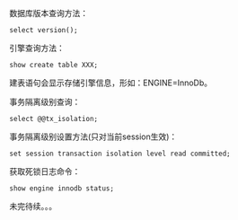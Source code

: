 数据库版本查询方法：
```
select version();
```


引擎查询方法：
```
show create table XXX;
```
建表语句会显示存储引擎信息，形如：ENGINE=InnoDb。

事务隔离级别查询：
```
select @@tx_isolation;
```

事务隔离级别设置方法(只对当前session生效)：
```
set session transaction isolation level read committed;
```

获取死锁日志命令：
```
show engine innodb status;
```

未完待续。。。


